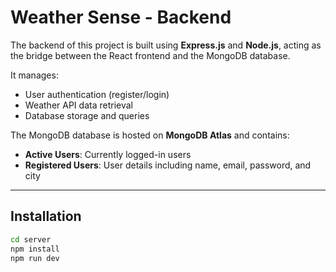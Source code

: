 


# Weather Sense - Backend

The backend of this project is built using **Express.js** and **Node.js**, acting as the bridge between the React frontend and the MongoDB database.

It manages:
- User authentication (register/login)
- Weather API data retrieval
- Database storage and queries

The MongoDB database is hosted on **MongoDB Atlas** and contains:
- **Active Users**: Currently logged-in users
- **Registered Users**: User details including name, email, password, and city

---

## Installation

```bash
cd server
npm install
npm run dev
```
